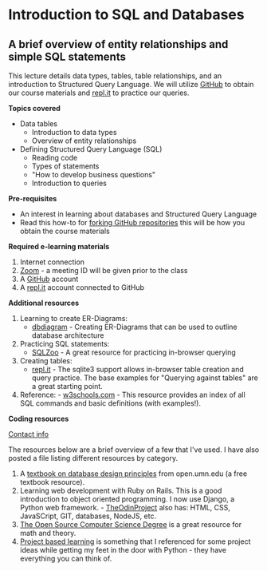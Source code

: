 # Introduction to SQL and Databases
## A brief overview of entity relationships and simple SQL statements

This lecture details data types, tables, table relationships, and an introduction to Structured Query Language. We will utilize [GitHub](http://github.com) to obtain our course materials and [repl.it](http://repl.it) to practice our queries.

**Topics covered**
* Data tables
    * Introduction to data types
    * Overview of entity relationships
* Defining Structured Query Language (SQL)
    * Reading code
    * Types of statements
    * "How to develop business questions"
    * Introduction to queries

**Pre-requisites**
* An interest in learning about databases and Structured Query Language
* Read this how-to for [forking GitHub repositories](https://help.github.com/en/enterprise/2.13/user/articles/fork-a-repo#fork-an-example-repository) this will be how you obtain the course materials

**Required e-learning materials**
1. Internet connection
2. [Zoom](https://zoom.us/) - a meeting ID will be given prior to the class
3. A [GitHub](http://github.com) account
4. A [repl.it](http://repl.it) account connected to GitHub

**Additional resources**
1. Learning to create ER-Diagrams:
  	- [dbdiagram](https://dbdiagram.io/home) - Creating ER-Diagrams that can be used to outline database architecture
2. Practicing SQL statements:
    - [SQLZoo](https://sqlzoo.net/) - A great resource for practicing in-browser querying
3. Creating tables:
    - [repl.it](https://repl.it/) - The sqlite3 support allows in-browser table creation and query practice. The base examples for "Querying against tables" are a great starting point.
4. Reference:
		- [w3schools.com](https://www.w3schools.com/sql/default.asp) - This resource provides an index of all SQL commands and basic definitions (with examples!).

**Coding resources**

[Contact info](https://github.com/mattdood)

The resources below are a brief overview of a few that I've used. I have also posted a file listing different resources by category. 
1. A [textbook on database design principles](https://open.umn.edu/opentextbooks/textbooks/database-design-2nd-edition) from open.umn.edu (a free textbook resource).
2. Learning web development with Ruby on Rails. This is a good introduction to object oriented programming. I now use Django, a Python web framework. - [TheOdinProject](https://theodinproject.com/) also has: HTML, CSS, JavaSCript, GIT, databases, NodeJS, etc.
3. [The Open Source Computer Science Degree](https://github.com/ForrestKnight/open-source-cs) is a great resource for math and theory.
4. [Project based learning](https://github.com/tuvtran/project-based-learning) is something that I referenced for some project ideas while getting my feet in the door with Python - they have everything you can think of.